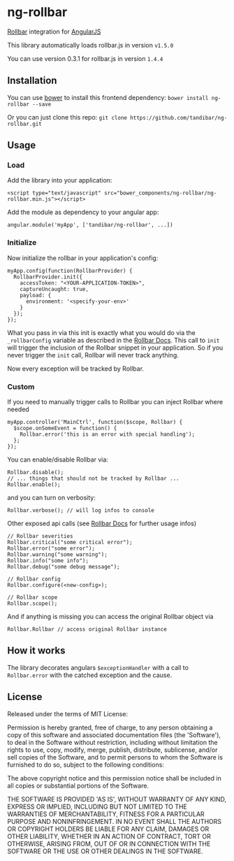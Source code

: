 ng-rollbar
==========

[Rollbar](https://rollbar.com/) integration for [AngularJS](https://angularjs.org/)

This library automatically loads rollbar.js in version `v1.5.0`

You can use version 0.3.1 for rollbar.js in version `1.4.4`

Installation
------------

You can use [bower](http://bower.io/) to install this frontend dependency: `bower install ng-rollbar --save`

Or you can just clone this repo: `git clone https://github.com/tandibar/ng-rollbar.git`

Usage
-----

### Load

Add the library into your application:

    <script type="text/javascript" src="bower_components/ng-rollbar/ng-rollbar.min.js"></script>

Add the module as dependency to your angular app:

    angular.module('myApp', ['tandibar/ng-rollbar', ...])

### Initialize

Now initialize the rollbar in your application's config:

    myApp.config(function(RollbarProvider) {
      RollbarProvider.init({
        accessToken: "<YOUR-APPLICATION-TOKEN>",
        captureUncaught: true,
        payload: {
          environment: '<specify-your-env>'
        }
      });
    });

What you pass in via this init is exactly what you would do via the `_rollbarConfig` variable as described in the [Rollbar Docs](https://rollbar.com/docs/notifier/rollbar.js/). This call to `init` will trigger the inclusion of the Rollbar snippet in your application. So if you never trigger the `init` call, Rollbar will never track anything.

Now every exception will be tracked by Rollbar.

### Custom

If you need to manually trigger calls to Rollbar you can inject Rollbar where needed

    myApp.controller('MainCtrl', function($scope, Rollbar) {
      $scope.onSomeEvent = function() {
        Rollbar.error('this is an error with special handling');
      };
    });

You can enable/disable Rollbar via:

    Rollbar.disable();
    // ... things that should not be tracked by Rollbar ...
    Rollbar.enable();

and you can turn on verbosity:

    Rollbar.verbose(); // will log infos to console


Other exposed api calls (see [Rollbar Docs](https://rollbar.com/docs/notifier/rollbar.js/) for further usage infos)

    // Rollbar severities
    Rollbar.critical("some critical error");
    Rollbar.error("some error");
    Rollbar.warning("some warning");
    Rollbar.info("some info");
    Rollbar.debug("some debug message");

    // Rollbar config
    Rollbar.configure(<new-config>);

    // Rollbar scope
    Rollbar.scope();

And if anything is missing you can access the original Rollbar object via

    Rollbar.Rollbar // access original Rollbar instance


How it works
------------

The library decorates angulars `$exceptionHandler` with a call to `Rollbar.error` with the catched exception and the cause.


License
----

Released under the terms of MIT License:

Permission is hereby granted, free of charge, to any person obtaining
a copy of this software and associated documentation files (the
'Software'), to deal in the Software without restriction, including
without limitation the rights to use, copy, modify, merge, publish,
distribute, sublicense, and/or sell copies of the Software, and to
permit persons to whom the Software is furnished to do so, subject to
the following conditions:

The above copyright notice and this permission notice shall be
included in all copies or substantial portions of the Software.

THE SOFTWARE IS PROVIDED 'AS IS', WITHOUT WARRANTY OF ANY KIND,
EXPRESS OR IMPLIED, INCLUDING BUT NOT LIMITED TO THE WARRANTIES OF
MERCHANTABILITY, FITNESS FOR A PARTICULAR PURPOSE AND NONINFRINGEMENT.
IN NO EVENT SHALL THE AUTHORS OR COPYRIGHT HOLDERS BE LIABLE FOR ANY
CLAIM, DAMAGES OR OTHER LIABILITY, WHETHER IN AN ACTION OF CONTRACT,
TORT OR OTHERWISE, ARISING FROM, OUT OF OR IN CONNECTION WITH THE
SOFTWARE OR THE USE OR OTHER DEALINGS IN THE SOFTWARE.
